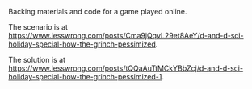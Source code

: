 Backing materials and code for a game played online.

The scenario is at https://www.lesswrong.com/posts/Cma9jQqvL29et8AeY/d-and-d-sci-holiday-special-how-the-grinch-pessimized.

The solution is at https://www.lesswrong.com/posts/tQQaAuTtMCkYBbZcj/d-and-d-sci-holiday-special-how-the-grinch-pessimized-1.
